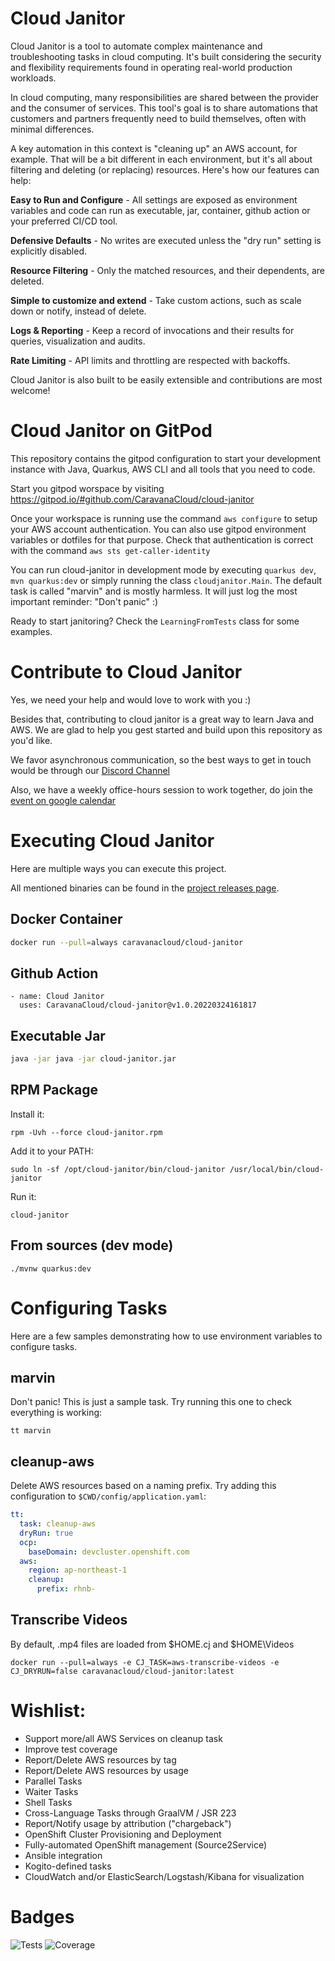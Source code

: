 # Cloud Janitor

Cloud Janitor is a tool to automate complex maintenance and troubleshooting tasks in cloud computing. It's built considering the security and flexibility requirements found in operating real-world production workloads.

In cloud computing, many responsibilities are shared between the provider and the consumer of services. This tool's goal is to share automations that customers and partners frequently need to build themselves, often with minimal differences.

A key automation in this context is "cleaning up" an AWS account, for example. That will be a bit different in each environment, but it's all about filtering and deleting (or replacing) resources. Here's how our features can help:

**Easy to Run and Configure** - All settings are exposed as environment variables and code can run as executable, jar, container, github action or your preferred CI/CD tool.

**Defensive Defaults** - No writes are executed unless the "dry run" setting is explicitly disabled.

**Resource Filtering** - Only the matched resources, and their dependents, are deleted.

**Simple to customize and extend** - Take custom actions, such as scale down or notify, instead of delete.

**Logs & Reporting** - Keep a record of invocations and their results for queries, visualization and audits.

**Rate Limiting** - API limits and throttling are respected with backoffs.

Cloud Janitor is also built to be easily extensible and contributions are most welcome!

# Cloud Janitor on GitPod

This repository contains the gitpod configuration to start your development instance with Java, Quarkus, AWS CLI and all tools that you need to code.

Start you gitpod worspace by visiting https://gitpod.io/#github.com/CaravanaCloud/cloud-janitor

Once your workspace is running use the command ```aws configure``` to setup your AWS account authentication. You can also use gitpod environment variables or dotfiles for that purpose. Check that authentication is correct with the command ```aws sts get-caller-identity```

You can run cloud-janitor in development mode by executing ```quarkus dev```, ```mvn quarkus:dev``` or simply running the class ```cloudjanitor.Main```. The default task is called "marvin" and is mostly harmless. It will just log the most important reminder: "Don't panic" :) 

Ready to start janitoring? Check the ```LearningFromTests``` class for some examples.

# Contribute to Cloud Janitor

Yes, we need your help and would love to work with you :)

Besides that, contributing to cloud janitor is a great way to learn Java and AWS. We are glad to help you gest started and build upon this repository as you'd like.

We favor asynchronous communication, so the best ways to get in touch would be through our [Discord Channel](https://discord.gg/TGzJK4rmRR)

Also, we have a weekly office-hours session to work together, do join the [event on google calendar](https://calendar.google.com/event?action=TEMPLATE&tmeid=NDVxZGo5bTAwYWdqNmRwMGNkc2ZqOHF0cmtfMjAyMjA3MjZUMTYwMDAwWiBqdWxpb0BjYXJhdmFuYS5jbG91ZA&tmsrc=julio%40caravana.cloud&scp=ALL)


# Executing Cloud Janitor

Here are multiple ways you can execute this project. 

All mentioned binaries can be found in the [project releases page](https://github.com/CaravanaCloud/cloud-janitor/releases).

## Docker Container
```bash
docker run --pull=always caravanacloud/cloud-janitor 
```

## Github Action
```
- name: Cloud Janitor
  uses: CaravanaCloud/cloud-janitor@v1.0.20220324161817
```

## Executable Jar
```bash
java -jar java -jar cloud-janitor.jar
```

## RPM Package
Install it:
```
rpm -Uvh --force cloud-janitor.rpm
```
Add it to your PATH:
```
sudo ln -sf /opt/cloud-janitor/bin/cloud-janitor /usr/local/bin/cloud-janitor
```
Run it:
```
cloud-janitor
```

## From sources (dev mode)
```
./mvnw quarkus:dev
```

# Configuring Tasks

Here are a few samples demonstrating how to use environment variables to configure tasks.

## marvin
Don't panic! This is just a sample task.
Try running this one to check everything is working:
```
tt marvin
```

## cleanup-aws
Delete AWS resources based on a naming prefix.
Try adding this configuration to ```$CWD/config/application.yaml```:
```yaml
tt:
  task: cleanup-aws
  dryRun: true
  ocp:
    baseDomain: devcluster.openshift.com
  aws:
    region: ap-northeast-1
    cleanup:
      prefix: rhnb-
```
## Transcribe Videos
By default, .mp4 files are loaded from $HOME\.cj and $HOME\Videos
```
docker run --pull=always -e CJ_TASK=aws-transcribe-videos -e CJ_DRYRUN=false caravanacloud/cloud-janitor:latest
```
# Wishlist:
- Support more/all AWS Services on cleanup task
- Improve test coverage
- Report/Delete AWS resources by tag
- Report/Delete AWS resources by usage
- Parallel Tasks
- Waiter Tasks
- Shell Tasks
- Cross-Language Tasks through GraalVM / JSR 223
- Report/Notify usage by attribution ("chargeback")
- OpenShift Cluster Provisioning and Deployment
- Fully-automated OpenShift management (Source2Service)
- Ansible integration
- Kogito-defined tasks
- CloudWatch and/or ElasticSearch/Logstash/Kibana for visualization

# Badges
![Tests](https://github.com/CaravanaCloud/cloud-janitor/workflows/test-prs-to-main/badge.svg)
![Coverage](.github/badges/jacoco.svg)
